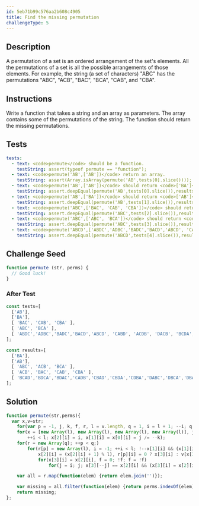 ```yaml
---
id: 5eb71b99c576aa2b608c4905
title: Find the missing permutation
challengeType: 5
---
```


## Description
<section id='description'>
A permutation of a set is an ordered arrangement of the set's elements. All the permutations of a set is all the possible arrangements of those elements.
For example, the string (a set of characters) "ABC" has the permutations "ABC", "ACB", "BAC", "BCA", "CAB", and "CBA".
</section>

## Instructions
<section id='instructions'>
Write a function that takes a string and an array as parameters. The array contains some of the permutations of the string.
The function should return the missing permutations.
</section>

## Tests
<section id='tests'>

```yml
tests:
  - text: <code>permute</code> should be a function.
    testString: assert(typeof permute == "function");
  - text: <code>permute('AB',['AB'])</code> return an array.
    testString: assert(Array.isArray(permute('AB',tests[0].slice())));
  - text: <code>permute('AB',['AB'])</code> should return <code>['BA']</code>.
    testString: assert.deepEqual(permute('AB',tests[0].slice()),results[0]);
  - text: <code>permute('AB',['BA'])</code> should return <code>['AB']</code>.
    testString: assert.deepEqual(permute('AB',tests[1].slice()),results[1]);
  - text: <code>permute('ABC',['BAC', 'CAB', 'CBA'])</code> should return <code>['ABC', 'ACB', 'BCA']</code>.
    testString: assert.deepEqual(permute('ABC',tests[2].slice()),results[2]);
  - text: <code>permute('ABC',['ABC', 'BCA'])</code> should return <code>['ACB', 'BAC', 'CAB', 'CBA']</code>.
    testString: assert.deepEqual(permute('ABC',tests[3].slice()),results[3]);
  - text: <code>permute('ABCD',['ABDC','ADBC','BADC','BACD','ABCD', 'CABD', 'ACDB', 'DACB', 'BCDA', 'ACBD', 'ADCB', 'CDAB'])</code> should return <code>['BCAD','BDCA','BDAC','CADB','CBAD','CBDA','CDBA','DABC','DBCA','DBAC','DCBA','DCAB']</code>.
    testString: assert.deepEqual(permute('ABCD',tests[4].slice()),results[4]);

```

</section>

## Challenge Seed
<section id='challengeSeed'>

<div id='js-seed'>

```js
function permute (str, perms) {
  // Good luck!
}

```

</div>

### After Test

<div id='js-teardown'>

```js
const tests=[
  ['AB'],
  ['BA'],
  [ 'BAC', 'CAB', 'CBA' ],
  [ 'ABC', 'BCA' ],
  [ 'ABDC','ADBC','BADC','BACD','ABCD', 'CABD', 'ACDB', 'DACB', 'BCDA', 'ACBD', 'ADCB', 'CDAB']
];

const results=[
  ['BA'],
  ['AB'],
  [ 'ABC', 'ACB', 'BCA' ],
  [ 'ACB', 'BAC', 'CAB', 'CBA' ],
  [ 'BCAD','BDCA','BDAC','CADB','CBAD','CBDA','CDBA','DABC','DBCA','DBAC','DCBA','DCAB' ]
];


```

</div>

</section>

## Solution
<section id='solution'>


```js
function permute(str,perms){
  var x,v=str;
    for(var p = -1, j, k, f, r, l = v.length, q = 1, i = l + 1; --i; q *= i);
    for(x = [new Array(l), new Array(l), new Array(l), new Array(l)], j = q, k = l + 1, i = -1;
        ++i < l; x[2][i] = i, x[1][i] = x[0][i] = j /= --k);
    for(r = new Array(q); ++p < q;)
        for(r[p] = new Array(l), i = -1; ++i < l; !--x[1][i] && (x[1][i] = x[0][i],
            x[2][i] = (x[2][i] + 1) % l), r[p][i] = 0 ? x[3][i] : v[x[3][i]])
            for(x[3][i] = x[2][i], f = 0; !f; f = !f)
                for(j = i; j; x[3][--j] == x[2][i] && (x[3][i] = x[2][i] = (x[2][i] + 1) % l, f = 1));

    var all = r.map(function(elem) {return elem.join('')});

    var missing = all.filter(function(elem) {return perms.indexOf(elem) == -1});
    return missing;
};

```

</section>
